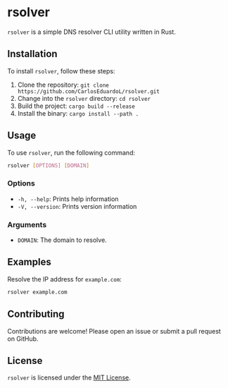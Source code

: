# rsolver

`rsolver` is a simple DNS resolver CLI utility written in Rust.

## Installation

To install `rsolver`, follow these steps:

1. Clone the repository: `git clone https://github.com/CarlosEduardoL/rsolver.git`
2. Change into the `rsolver` directory: `cd rsolver`
3. Build the project: `cargo build --release`
4. Install the binary: `cargo install --path .`

## Usage

To use `rsolver`, run the following command:

```bash
rsolver [OPTIONS] [DOMAIN]
```

### Options

- `-h, --help`: Prints help information
- `-V, --version`: Prints version information

### Arguments

- `DOMAIN`: The domain to resolve.

## Examples

Resolve the IP address for `example.com`:

```bash
rsolver example.com
```


## Contributing

Contributions are welcome! Please open an issue or submit a pull request on GitHub.

## License

`rsolver` is licensed under the [MIT License](LICENSE).

